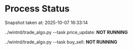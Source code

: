 # Process Status

Snapshot taken at: 2025-10-07 16:33:14

../wintrd/trade_algo.py --task price_update: **NOT RUNNING**

../wintrd/trade_algo.py --task buy_sell: **NOT RUNNING**

